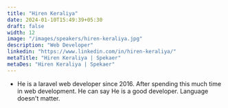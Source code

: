 ```yaml
---
title: "Hiren Keraliya"
date: 2024-01-10T15:49:39+05:30
draft: false
width: 12
image: "/images/speakers/hiren-keraliya.jpg"
description: "Web Developer"
linkedin: "https://www.linkedin.com/in/hiren-keraliya/"
metaTitle: "Hiren Keraliya | Spekaer"
metaDes: "Hiren Keraliya | Spekaer"
---
```


- He is a laravel web developer since 2016. After spending this much time in web development. He can say He is a good developer. Language doesn't matter.
